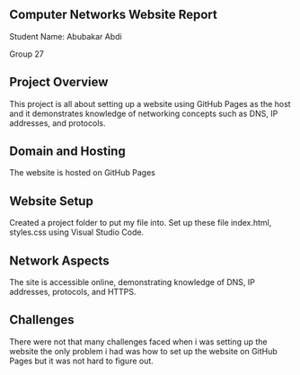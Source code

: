 Computer Networks Website Report
---
Student Name: Abubakar Abdi

Group 27

Project Overview
--
This project is all about setting up a website using GitHub Pages as the host and it demonstrates knowledge of networking concepts such as DNS, IP addresses, and protocols.

Domain and Hosting
--
The website is hosted on GitHub Pages

Website Setup
--
Created a project folder to put my file into.
Set up these file index.html, styles.css using Visual Studio Code.

Network Aspects
--
The site is accessible online, demonstrating knowledge of DNS, IP addresses, protocols, and HTTPS.

Challenges
--
There were not that many challenges faced when i was setting up the website the only problem i had was how to set up the website on GitHub Pages but it was not hard to figure out.
